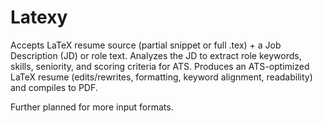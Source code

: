 # Latexy
Accepts LaTeX resume source (partial snippet or full .tex) + a Job Description (JD) or role text.  Analyzes the JD to extract role keywords, skills, seniority, and scoring criteria for ATS.  Produces an ATS-optimized LaTeX resume (edits/rewrites, formatting, keyword alignment, readability) and compiles to PDF.

Further planned for more input formats.